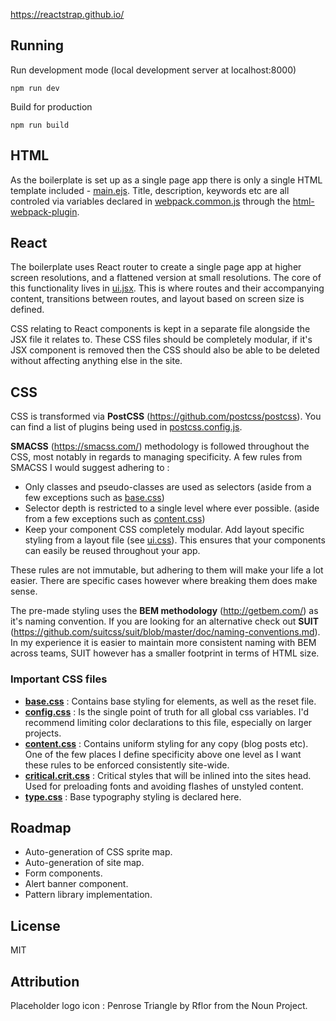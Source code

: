 


https://reactstrap.github.io/

## Running

Run development mode (local development server at localhost:8000)
```
npm run dev
```

Build for production
```
npm run build
```

## HTML

As the boilerplate is set up as a single page app there is only a single HTML template included - [main.ejs](/src/templates/main.ejs). Title, description, keywords etc are all controled via variables declared in [webpack.common.js](/webpack.common.js) through the [html-webpack-plugin](https://github.com/jantimon/html-webpack-plugin).

## React

The boilerplate uses React router to create a single page app at higher screen resolutions, and a flattened version at small resolutions. The core of this functionality lives in [ui.jsx](/src/js/components/ui.jsx). This is where routes and their accompanying content, transitions between routes, and layout based on screen size is defined.

CSS relating to React components is kept in a separate file alongside the JSX file it relates to. These CSS files should be completely modular, if it's JSX component is removed then the CSS should also be able to be deleted without affecting anything else in the site.

## CSS

CSS is transformed via **PostCSS** (https://github.com/postcss/postcss). You can find a list of plugins being used in [postcss.config.js](postcss.config.js).

**SMACSS** (https://smacss.com/) methodology is followed throughout the CSS, most notably in regards to managing specificity. A few rules from SMACSS I would suggest adhering to :

- Only classes and pseudo-classes are used as selectors (aside from a few exceptions such as [base.css](/src/css/content.css))
- Selector depth is restricted to a single level where ever possible. (aside from a few exceptions such as [content.css](/src/css/content.css))
- Keep your component CSS completely modular. Add layout specific styling from a layout file (see [ui.css](/src/js/components/ui.css)). This ensures that your components can easily be reused throughout your app.

These rules are not immutable, but adhering to them will make your life a lot easier. There are specific cases however where breaking them does make sense.

The pre-made styling uses the **BEM methodology** (http://getbem.com/) as it's naming convention. If you are looking for an alternative check out **SUIT** (https://github.com/suitcss/suit/blob/master/doc/naming-conventions.md). In my experience it is easier to maintain more consistent naming with BEM across teams, SUIT however has a smaller footprint in terms of HTML size.

### Important CSS files

- **[base.css](/src/css/base.css)** : Contains base styling for elements, as well as the reset file.
- **[config.css](/src/css/config.css)** : Is the single point of truth for all global css variables. I'd recommend limiting color declarations to this file, especially on larger projects.
- **[content.css](/src/css/content.css)** : Contains uniform styling for any copy (blog posts etc). One of the few places I define specificity above one level as I want these rules to be enforced consistently site-wide.
- **[critical.crit.css](/src/css/critical.crit.css)** : Critical styles that will be inlined into the sites head. Used for preloading fonts and avoiding flashes of unstyled content.
- **[type.css](/src/css/type.css)** : Base typography styling is declared here.

## Roadmap

- Auto-generation of CSS sprite map.
- Auto-generation of site map.
- Form components.
- Alert banner component.
- Pattern library implementation.

## License

MIT

## Attribution

Placeholder logo icon : Penrose Triangle by Rflor from the Noun Project.
